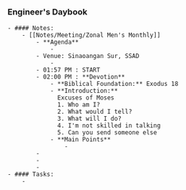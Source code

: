 ### Engineer's Daybook
	- #### Notes:
		- [[Notes/Meeting/Zonal Men's Monthly]]
			- **Agenda**
				-
			- Venue: Sinaoangan Sur, SSAD
				-
			- 01:57 PM : START
			- 02:00 PM : **Devotion**
				- **Biblical Foundation:** Exodus 18
				- **Introduction:**
				  Excuses of Moses
				  1. Who am I?
				  2. What would I tell?
				  3. What will I do?
				  4. I'm not skilled in talking
				  5. Can you send someone else
				- **Main Points**
					-
			-
			-
			-
	- #### Tasks:
		-